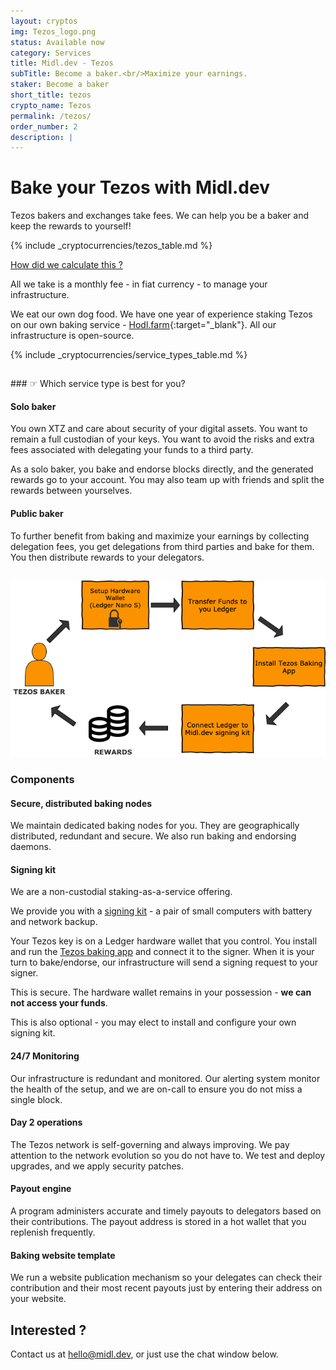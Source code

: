 ```yaml
---
layout: cryptos
img: Tezos_logo.png
status: Available now
category: Services
title: Midl.dev - Tezos
subTitle: Become a baker.<br/>Maximize your earnings.
staker: Become a baker
short_title: tezos
crypto_name: Tezos
permalink: /tezos/
order_number: 2
description: | 
---
```


# Bake your Tezos with Midl.dev

Tezos bakers and exchanges take fees. We can help you be a baker and keep the rewards to yourself!

{% include _cryptocurrencies/tezos_table.md %}

[How did we calculate this ?](/tezos/figures/)

All we take is a monthly fee - in fiat currency - to manage your infrastructure.

We eat our own dog food. We have one year of experience staking Tezos on our own baking service -  [Hodl.farm](https://hodl.farm){:target="_blank"}. All our infrastructure is open-source.

{% include _cryptocurrencies/service_types_table.md %}

<div style="padding-top:15px;"></div>
### &#9758; Which service type is best for you?


#### Solo baker
You own XTZ and care about security of your digital assets. You want to remain a full custodian of your keys. You want to avoid the risks and extra fees associated with delegating your funds to a third party.

As a solo baker, you bake and endorse blocks directly, and the generated rewards go to your account. You may also team up with friends and split the rewards between yourselves.

#### Public baker

To further benefit from baking and maximize your earnings by collecting delegation fees, you get delegations from third parties and bake for them. You then distribute rewards to your delegators.

<div style="padding-top:15px"><img class="img-responsive" src="/img/Tezos-baker-how-to.png"/></div>

### Components

#### Secure, distributed baking nodes

We maintain dedicated baking nodes for you. They are geographically distributed, redundant and secure. We also run baking and endorsing daemons.

#### Signing kit

We are a non-custodial staking-as-a-service offering.

We provide you with a [signing kit](/signingkit/) - a pair of small computers with battery and network backup.

Your Tezos key is on a Ledger hardware wallet that you control. You install and run the [Tezos baking app]("https://github.com/obsidiansystems/ledger-app-tezos") and connect it to the signer. When it is your turn to bake/endorse, our infrastructure will send a signing request to your signer.

This is secure. The hardware wallet remains in your possession - <b>we can not access your funds</b>.

This is also optional - you may elect to install and configure your own signing kit.

#### 24/7 Monitoring

Our infrastructure is redundant and monitored. Our alerting system monitor the health of the setup, and we are on-call to ensure you do not miss a single block.

#### Day 2 operations

The Tezos network is self-governing and always improving. We pay attention to the network evolution so you do not have to. We test and deploy upgrades, and we apply security patches.

#### Payout engine

A program administers accurate and timely payouts to delegators based on their contributions. The payout address is stored in a hot wallet that you replenish frequently.

#### Baking website template

We run a website publication mechanism so your delegates can check their contribution and their most recent payouts just by entering their address on your website.

## Interested ?

Contact us at [hello@midl.dev](mailto:hello@midl.dev), or just use the chat window below.
